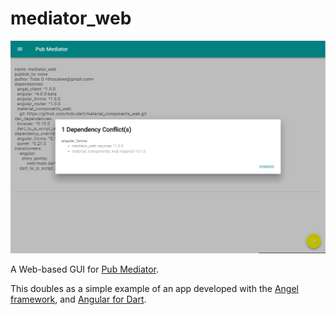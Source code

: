 # mediator_web
![Screenshot](screenshots/screenshot.PNG)

A Web-based GUI for
[Pub Mediator](https://github.com/thosakwe/pub_mediator).

This doubles as a simple example of an app developed with the
[Angel framework](https://angel-dart.github.io), and
[Angular for Dart](https://github.com/dart-lang/angular).